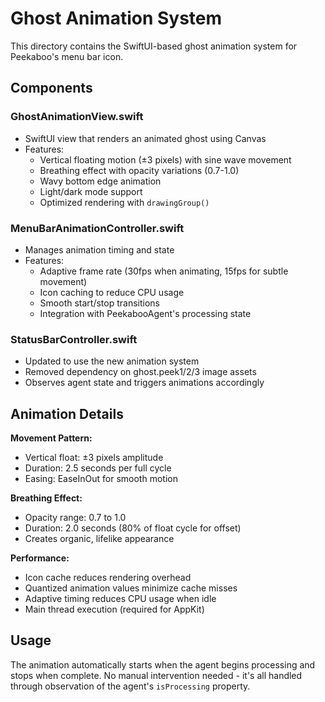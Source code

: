 # Ghost Animation System

This directory contains the SwiftUI-based ghost animation system for Peekaboo's menu bar icon.

## Components

### GhostAnimationView.swift
- SwiftUI view that renders an animated ghost using Canvas
- Features:
  - Vertical floating motion (±3 pixels) with sine wave movement
  - Breathing effect with opacity variations (0.7-1.0)
  - Wavy bottom edge animation
  - Light/dark mode support
  - Optimized rendering with `drawingGroup()`

### MenuBarAnimationController.swift
- Manages animation timing and state
- Features:
  - Adaptive frame rate (30fps when animating, 15fps for subtle movement)
  - Icon caching to reduce CPU usage
  - Smooth start/stop transitions
  - Integration with PeekabooAgent's processing state

### StatusBarController.swift
- Updated to use the new animation system
- Removed dependency on ghost.peek1/2/3 image assets
- Observes agent state and triggers animations accordingly

## Animation Details

**Movement Pattern:**
- Vertical float: ±3 pixels amplitude
- Duration: 2.5 seconds per full cycle
- Easing: EaseInOut for smooth motion

**Breathing Effect:**
- Opacity range: 0.7 to 1.0
- Duration: 2.0 seconds (80% of float cycle for offset)
- Creates organic, lifelike appearance

**Performance:**
- Icon cache reduces rendering overhead
- Quantized animation values minimize cache misses
- Adaptive timing reduces CPU usage when idle
- Main thread execution (required for AppKit)

## Usage

The animation automatically starts when the agent begins processing and stops when complete. No manual intervention needed - it's all handled through observation of the agent's `isProcessing` property.